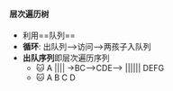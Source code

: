 #### 层次遍历树
- 利用==队列==
- **循环**: 出队列-->访问-->两孩子入队列
- **出队序列**即层次遍历序列
	- 🐱 A  ||||   ->BC–>CDE–>  ||||||  DEFG
	- 🐱                  A    B                  C            D
